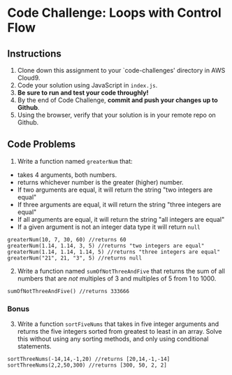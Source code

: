 # Code Challenge: Loops with Control Flow

## Instructions

1. Clone down this assignment to your `code-challenges' directory in AWS Cloud9.  
2. Code your solution using JavaScript in `index.js`. 
3. **Be sure to run and test your code throughly!**
4. By the end of Code Challenge, **commit and push your changes up to Github**.
5. Using the browser, verify that your solution is in your remote repo on Github.

## Code Problems

1. Write a function named `greaterNum` that:
  - takes 4 arguments, both numbers.
  - returns whichever number is the greater (higher) number.
  - If two arguments are equal, it will return the string "two integers are equal"
  - If three arguments are equal, it will return the string "three integers are equal"
  - If all arguments are equal, it will return the string "all integers are equal"
  - If a given argument is not an integer data type it will return `null`
```
greaterNum(10, 7, 30, 60) //returns 60
greaterNum(1.14, 1.14, 3, 5) //returns "two integers are equal"
greaterNum(1.14, 1.14, 1.14, 5) //returns "three integers are equal"
greaterNum("21", 21, "3", 5) //returns null
```

2. Write a function named `sumOfNotThreeAndFive` that returns the sum of all numbers that are *not* multiples of 3 and multiples of 5 from 1 to 1000.
```
sumOfNotThreeAndFive() //returns 333666
```


### Bonus 
3. Write a function `sortFiveNums` that takes in five integer arguments and returns the five integers sorted from greatest to least in an array. Solve this without using any sorting methods, and only using conditional statements. 
```
sortThreeNums(-14,14,-1,20) //returns [20,14,-1,-14]
sortThreeNums(2,2,50,300) //returns [300, 50, 2, 2]
```
